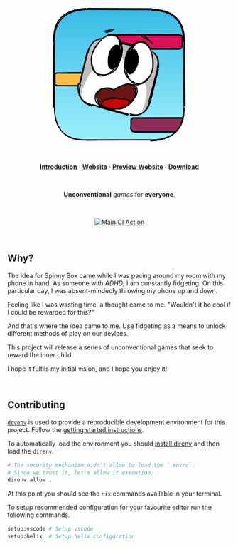 <p align="center">
  <a href="https://spinnybox.com"><img width="300" height="300" src="games/2d/assets/svg/rounded_logo.svg" alt="Spinny Box Logo" /></a>
</p>

<br />

<p align="center">
  <a href="#introduction"><strong>Introduction</strong></a> ·
  <a href="https://spinnybox.com"><strong>Website</strong></a> ·
  <a href="https://preview.spinnybox.com"><strong>Preview Website</strong></a> ·
  <a href="https://spinnybox.com/download"><strong>Download</strong></a>
</p>

<br />

<p align="center">
  <strong>Unconventional</strong> <em>games</em> for <strong>everyone</strong>.
</p>

<br />

<p align="center">
  <a href="https://github.com/spinnybox/universe/actions?query=workflow:ci">
    <img src="https://github.com/spinnybox/universe/workflows/ci/badge.svg?branch=main" title="Main CI Action" />
  </a>
</p>

<br />

## Why?

The idea for Spinny Box came while I was pacing around my room with my phone in hand. As someone
with _ADHD_, I am constantly fidgeting. On this particular day, I was absent-mindedly throwing my
phone up and down.

Feeling like I was wasting time, a thought came to me. "Wouldn't it be cool if I could be rewarded
for this?"

And that's where the idea came to me. Use fidgeting as a means to unlock different methods of play
on our devices.

This project will release a series of unconventional games that seek to reward the inner child.

I hope it fulfils my initial vision, and I hope you enjoy it!

<br />

## Contributing

[`devenv`](https://devenv.sh/) is used to provide a reproducible development environment for this
project. Follow the [getting started instructions](https://devenv.sh/getting-started/).

To automatically load the environment you should
[install direnv](https://devenv.sh/automatic-shell-activation/) and then load the `direnv`.

```bash
# The security mechanism didn't allow to load the `.envrc`.
# Since we trust it, let's allow it execution.
direnv allow .
```

At this point you should see the `nix` commands available in your terminal.

To setup recommended configuration for your favourite editor run the following commands.

```bash
setup:vscode # Setup vscode
setup:helix  # Setup helix configuration
```
